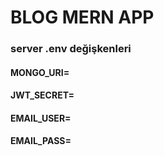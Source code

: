 # BLOG MERN APP

### server .env değişkenleri
#### MONGO_URI=
#### JWT_SECRET=
#### EMAIL_USER=
#### EMAIL_PASS=
